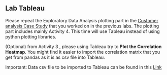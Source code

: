 ## Lab Tableau

Please repeat the Exploratory Data Analysis plotting part in the [Customer analysis Case Study](https://github.com/repicao/IH_AB_DA_FT_AUG_2023/blob/main/Class_Materials/Case_Studies/Customer_Analysis_Case_Study/Activities.md) that you worked on in the previous labs.  The plotting part includes mainly Activity 4. This time will use Tableau instead of using python plotting libraries. 

(Optional) from Activity 3 , please using Tableau try to  <b>Plot the Correlation Heatmap</b>. You might find it easier to import the correlation matrix that you get from pandas as it is as csv file into Tableau.

Important:  Data csv file to be imported to Tableau can be found in this [Link](https://drive.google.com/drive/u/0/folders/1wBuBZnb36loyAkJgzHRo4vhJbPWqUXqg)


